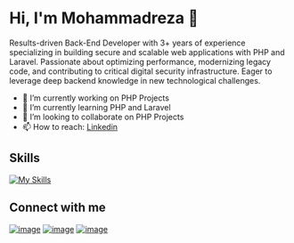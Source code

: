 ﻿# Hi, I'm Mohammadreza 👋
Results-driven Back-End Developer with 3+ years of experience specializing in building secure and scalable web applications with PHP and Laravel. Passionate about optimizing performance, modernizing legacy code, and contributing to critical digital security infrastructure. Eager to leverage deep backend knowledge in new technological challenges.

- 🔭 I’m currently working on PHP Projects
- 🌱 I’m currently learning PHP and Laravel
- 👯 I’m looking to collaborate on PHP Projects
- 📫 How to reach: [Linkedin](https://www.linkedin.com/in/mr-rahimi/)

## Skills
[![My Skills](https://skillicons.dev/icons?i=html,css,bootstrap,jquery,php,laravel,mysql,git)](https://skillicons.dev)

## Connect with me
[![image](https://img.shields.io/badge/LinkedIn-0077B5?style=for-the-badge&logo=linkedin&logoColor=white)](https://www.linkedin.com/in/mr-rahimi/)
[![image](https://img.shields.io/badge/Gmail-D14836?style=for-the-badge&logo=gmail&logoColor=white)](mailto:mohammadreza.rahimi1373@gmail.com)
[![image](https://img.shields.io/badge/Telegram-blue?style=for-the-badge&logo=telegram&logoColor=white&link=https://t.me/Mohammadreza_73/)](https://t.me/Mohammadreza_73/)

